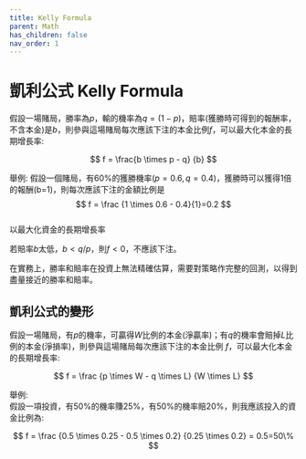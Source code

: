 ```yaml
---
title: Kelly Formula
parent: Math
has_children: false
nav_order: 1
---
```


# 凱利公式 Kelly Formula  

假設一場賭局，勝率為$p$，輸的機率為$q=(1-p)$，賠率(獲勝時可得到的報酬率，不含本金)是$b$，則參與這場賭局每次應該下注的本金比例$f$，可以最大化本金的長期增長率:  

$$ f = \frac{b \times p - q} {b} $$  

舉例: 假設一個賭局，有60%的獲勝機率($p=0.6, q=0.4$)，獲勝時可以獲得1倍的報酬(b=1)，則每次應該下注的金額比例是  
$$ f = \frac {1 \times 0.6 - 0.4}{1}=0.2 $$  
以最大化資金的長期增長率  


若賠率$b$太低，$b<q/p$，則$f<0$，不應該下注。  
 

在實務上，勝率和賠率在投資上無法精確估算，需要對策略作完整的回測，以得到盡量接近的勝率和賠率。  

## 凱利公式的變形  

假設一場賭局，有$p$的機率，可贏得$W$比例的本金(淨贏率)；有$q$的機率會賠掉$L$比例的本金(淨損率)，則參與這場賭局每次應該下注的本金比例 $f$，可以最大化本金的長期增長率:  

$$ f = \frac {p \times W - q \times L} {W \times L} $$  

舉例:  
假設一項投資，有50%的機率賺25%，有50%的機率賠20%，則我應該投入的資金比例為:  

$$ f = \frac {0.5 \times 0.25 - 0.5 \times 0.2} {0.25 \times 0.2} = 0.5=50\% $$  

